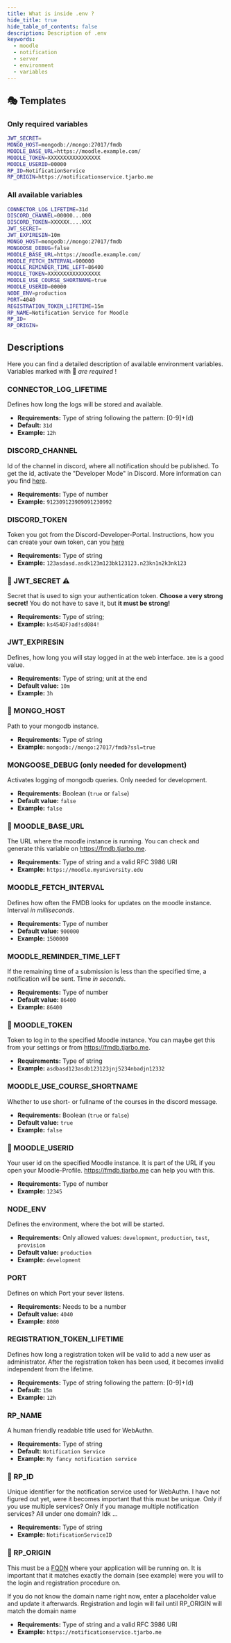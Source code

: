 ```yaml
---
title: What is inside .env ?
hide_title: true
hide_table_of_contents: false
description: Description of .env
keywords:
  - moodle
  - notification
  - server
  - environment
  - variables
---
```

## 🎭 Templates

### Only required variables

```bash
JWT_SECRET=
MONGO_HOST=mongodb://mongo:27017/fmdb
MOODLE_BASE_URL=https://moodle.example.com/
MOODLE_TOKEN=XXXXXXXXXXXXXXXXX
MOODLE_USERID=00000
RP_ID=NotificationService
RP_ORIGIN=https://notificationservice.tjarbo.me
```

### All available variables

```bash
CONNECTOR_LOG_LIFETIME=31d
DISCORD_CHANNEL=00000...000
DISCORD_TOKEN=XXXXXX....XXX
JWT_SECRET=
JWT_EXPIRESIN=10m
MONGO_HOST=mongodb://mongo:27017/fmdb
MONGOOSE_DEBUG=false
MOODLE_BASE_URL=https://moodle.example.com/
MOODLE_FETCH_INTERVAL=900000
MOODLE_REMINDER_TIME_LEFT=86400
MOODLE_TOKEN=XXXXXXXXXXXXXXXXX
MOODLE_USE_COURSE_SHORTNAME=true
MOODLE_USERID=00000
NODE_ENV=production
PORT=4040
REGISTRATION_TOKEN_LIFETIME=15m
RP_NAME=Notification Service for Moodle
RP_ID=
RP_ORIGIN=
```

## Descriptions

Here you can find a detailed description of available environment variables. Variables marked with 🔴 *are required* !

### CONNECTOR_LOG_LIFETIME 
Defines how long the logs will be stored and available. 

* **Requirements:** Type of string following the pattern: [0-9]+(d)
* **Default:** `31d`
* **Example:** `12h`

### DISCORD_CHANNEL

Id of the channel in discord, where all notification should be published. To get the id, activate the "Developer Mode" in Discord. More information can you find [here](https://support.discord.com/hc/en-us/articles/206346498-Where-can-I-find-my-User-Server-Message-ID-).

* **Requirements:** Type of number
* **Example:** `912309123909091230992`

### DISCORD_TOKEN

Token you got from the Discord-Developer-Portal. Instructions, how you can create your own token, can you [here](setup-preparation#-create-a-new-discord-bot)

* **Requirements:** Type of string
* **Example:** `123asdasd.asdk123m123bk123123.n23kn1n2k3nk123`

### 🔴 JWT_SECRET :warning:

Secret that is used to sign your authentication token. **Choose a very strong secret!** You do not have to save it, but **it must be strong!**

* **Requirements:** Type of string;
* **Example:** `ks454DF)ad!sd084!`

### JWT_EXPIRESIN

Defines, how long you will stay logged in at the web interface. `10m` is a good value.

* **Requirements:** Type of string; unit at the end
* **Default value:** `10m`
* **Example:** `3h`

### 🔴 MONGO_HOST

Path to your mongodb instance.

* **Requirements:** Type of string
* **Example:** `mongodb://mongo:27017/fmdb?ssl=true`

### MONGOOSE_DEBUG (only needed for development)

Activates logging of mongodb queries. Only needed for development.

* **Requirements:** Boolean (`true` or `false`)
* **Default value:** `false`
* **Example:** `false`

### 🔴 MOODLE_BASE_URL

The URL where the moodle instance is running. You can check and generate this variable on https://fmdb.tjarbo.me.

* **Requirements:** Type of string and a valid RFC 3986 URI
* **Example:** `https://moodle.myuniversity.edu`

### MOODLE_FETCH_INTERVAL

Defines how often the FMDB looks for updates on the moodle instance. Interval *in milliseconds*.

* **Requirements:** Type of number
* **Default value:** `900000`
* **Example:** `1500000`

### MOODLE_REMINDER_TIME_LEFT

If the remaining time of a submission is less than the specified time, a notification will be sent. Time *in seconds*.

* **Requirements:** Type of number
* **Default value:** `86400`
* **Example:** `86400`

### 🔴 MOODLE_TOKEN

Token to log in to the specified Moodle instance. You can maybe get this from your settings or from https://fmdb.tjarbo.me.

* **Requirements:** Type of string
* **Example:** `asdbasd123asdb123123jnj5234nbadjn12332`

### MOODLE_USE_COURSE_SHORTNAME

Whether to use short- or fullname of the courses in the discord message.

* **Requirements:** Boolean (`true` or `false`)
* **Default value:** `true`
* **Example:** `false`

### 🔴 MOODLE_USERID

Your user id on the specified Moodle instance. It is part of the URL if you open your Moodle-Profile. https://fmdb.tjarbo.me can help you with this.

* **Requirements:** Type of number
* **Example:** `12345`

### NODE_ENV

Defines the environment, where the bot will be started.

* **Requirements:** Only allowed values: `development`, `production`, `test`, `provision`
* **Default value:** `production`
* **Example:** `development`

### PORT

Defines on which Port your sever listens.

* **Requirements:** Needs to be a number
* **Default value:** `4040`
* **Example:** `8080`

### REGISTRATION_TOKEN_LIFETIME
Defines how long a registration token will be valid to add a new user as administrator. After the registration token has been used, it becomes invalid independent from the lifetime.

* **Requirements:** Type of string following the pattern: [0-9]+(d)
* **Default:** `15m`
* **Example:** `12h`

### RP_NAME
A human friendly readable title used for WebAuthn.

* **Requirements:** Type of string
* **Default:** `Notification Service`
* **Example:** `My fancy notification service`

### 🔴 RP_ID
Unique identifier for the notification service used for WebAuthn. I have not figured out yet, were it becomes important that this must be unique. Only if you use multiple services? Only if you manage multiple notification services? All under one domain? Idk ...

* **Requirements:** Type of string
* **Example:** `NotificationServiceID`

### 🔴 RP_ORIGIN
This must be a [FQDN](https://en.wikipedia.org/wiki/Fully_qualified_domain_name) where your application will be running on. It is important that it matches exactly the domain (see example) were you will to the login and registration procedure on.

If you do not know the domain name right now, enter a placeholder value and update it afterwards. Registration and login will fail until RP_ORIGIN will match the domain name

* **Requirements:** Type of string and a valid RFC 3986 URI
* **Example:** `https://notificationservice.tjarbo.me`
